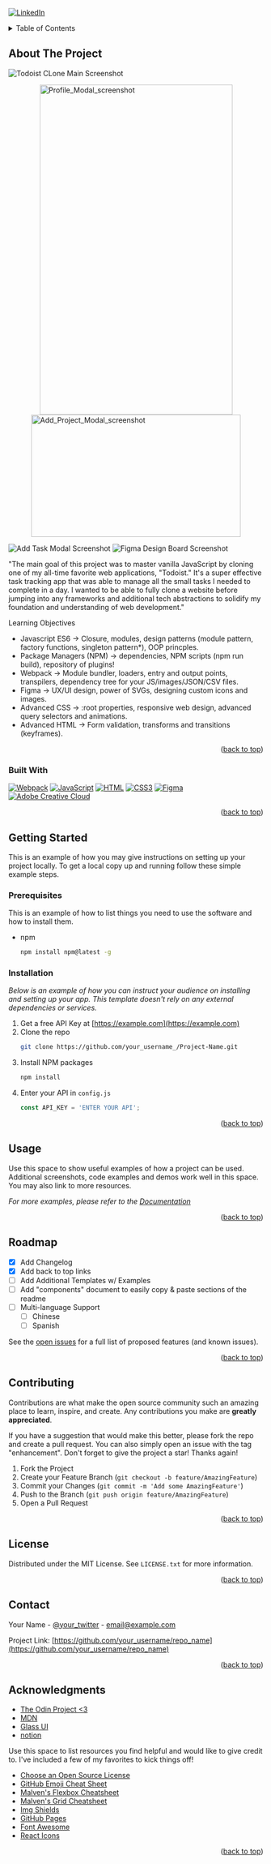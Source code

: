 
<a name="readme-top"></a>
[![LinkedIn][linkedin-shield]][linkedin-url]



<!-- TABLE OF CONTENTS -->
<details>
  <summary>Table of Contents</summary>
  <ol>
    <li>
      <a href="#about-the-project">About The Project</a>
      <ul>
        <li><a href="#built-with">Built With</a></li>
      </ul>
    </li>
    <li>
      <a href="#getting-started">Getting Started</a>
      <ul>
        <li><a href="#prerequisites">Prerequisites</a></li>
        <li><a href="#installation">Installation</a></li>
      </ul>
    </li>
    <li><a href="#usage">Usage</a></li>
    <li><a href="#roadmap">Roadmap</a></li>
    <li><a href="#contributing">Contributing</a></li>
    <li><a href="#license">License</a></li>
    <li><a href="#contact">Contact</a></li>
    <li><a href="#acknowledgments">Acknowledgments</a></li>
  </ol>
</details>



<!-- ABOUT THE PROJECT -->
## About The Project
<div></div>

![Todoist CLone Main Screenshot][product-screenshot-main]
<div style="display: flex; flex-direction: column; align-items: center; justify-content:center;">
    <img src="screenshots/profile-settings-modal-screenshot.png" alt="Profile_Modal_screenshot" width="381px" height="651px">
    <img src="screenshots/add-project-modal-screenshot.png" alt="Add_Project_Modal_screenshot" width="414.5px" height="241px">
</div>

![Add Task Modal Screenshot][product-screenshot-add-task]
![Figma Design Board Screenshot][product-screenshot-figma]

"The main goal of this project was to master vanilla JavaScript by cloning one of my all-time favorite web applications, "Todoist." It's a super effective task tracking app that was able to manage all the small tasks I needed to complete in a day.
I wanted to be able to fully clone a website before jumping into any frameworks and additional tech abstractions to solidify my foundation and understanding of web development."

Learning Objectives
* Javascript ES6 -> Closure, modules, design patterns (module pattern, factory functions, singleton pattern*), OOP princples.
* Package Managers (NPM) ->  dependencies, NPM scripts (npm run build), repository of plugins!
* Webpack -> Module bundler, loaders, entry and output points, transpilers, dependency tree for your JS/images/JSON/CSV files.
* Figma -> UX/UI design, power of SVGs, designing custom icons and images.
* Advanced CSS -> :root properties, responsive web design, advanced query selectors and animations.
* Advanced HTML -> Form validation, transforms and transitions (keyframes).

<p align="right">(<a href="#readme-top">back to top</a>)</p>

### Built With

[![Webpack][webpack-shield]][webpack-url] [![JavaScript][javascript-shield]][javascript-url] [![HTML][html5-shield]][html5-url] [![CSS3][css3-shield]][css3-url] [![Figma][figma-shield]][figma-url] [![Adobe Creative Cloud][adobe-creative-cloud-shield]][adobe-creative-cloud-url]


<p align="right">(<a href="#readme-top">back to top</a>)</p>



<!-- GETTING STARTED -->
## Getting Started

This is an example of how you may give instructions on setting up your project locally.
To get a local copy up and running follow these simple example steps.

### Prerequisites

This is an example of how to list things you need to use the software and how to install them.
* npm
  ```sh
  npm install npm@latest -g
  ```

### Installation

_Below is an example of how you can instruct your audience on installing and setting up your app. This template doesn't rely on any external dependencies or services._

1. Get a free API Key at [https://example.com](https://example.com)
2. Clone the repo
   ```sh
   git clone https://github.com/your_username_/Project-Name.git
   ```
3. Install NPM packages
   ```sh
   npm install
   ```
4. Enter your API in `config.js`
   ```js
   const API_KEY = 'ENTER YOUR API';
   ```

<p align="right">(<a href="#readme-top">back to top</a>)</p>



<!-- USAGE EXAMPLES -->
## Usage

Use this space to show useful examples of how a project can be used. Additional screenshots, code examples and demos work well in this space. You may also link to more resources.

_For more examples, please refer to the [Documentation](https://example.com)_

<p align="right">(<a href="#readme-top">back to top</a>)</p>



<!-- ROADMAP -->
## Roadmap

- [x] Add Changelog
- [x] Add back to top links
- [ ] Add Additional Templates w/ Examples
- [ ] Add "components" document to easily copy & paste sections of the readme
- [ ] Multi-language Support
    - [ ] Chinese
    - [ ] Spanish

See the [open issues](https://github.com/othneildrew/Best-README-Template/issues) for a full list of proposed features (and known issues).

<p align="right">(<a href="#readme-top">back to top</a>)</p>



<!-- CONTRIBUTING -->
## Contributing

Contributions are what make the open source community such an amazing place to learn, inspire, and create. Any contributions you make are **greatly appreciated**.

If you have a suggestion that would make this better, please fork the repo and create a pull request. You can also simply open an issue with the tag "enhancement".
Don't forget to give the project a star! Thanks again!

1. Fork the Project
2. Create your Feature Branch (`git checkout -b feature/AmazingFeature`)
3. Commit your Changes (`git commit -m 'Add some AmazingFeature'`)
4. Push to the Branch (`git push origin feature/AmazingFeature`)
5. Open a Pull Request

<p align="right">(<a href="#readme-top">back to top</a>)</p>



<!-- LICENSE -->
## License

Distributed under the MIT License. See `LICENSE.txt` for more information.

<p align="right">(<a href="#readme-top">back to top</a>)</p>



<!-- CONTACT -->
## Contact

Your Name - [@your_twitter](https://twitter.com/your_username) - email@example.com

Project Link: [https://github.com/your_username/repo_name](https://github.com/your_username/repo_name)

<p align="right">(<a href="#readme-top">back to top</a>)</p>



<!-- ACKNOWLEDGMENTS -->
## Acknowledgments

* [The Odin Project <3](https://www.theodinproject.com/dashboard)
* [MDN](https://developer.mozilla.org/en-US/)
* [Glass UI](https://ui.glass/generator/)
* [notion](https://www.notion.so/)

Use this space to list resources you find helpful and would like to give credit to. I've included a few of my favorites to kick things off!

* [Choose an Open Source License](https://choosealicense.com)
* [GitHub Emoji Cheat Sheet](https://www.webpagefx.com/tools/emoji-cheat-sheet)
* [Malven's Flexbox Cheatsheet](https://flexbox.malven.co/)
* [Malven's Grid Cheatsheet](https://grid.malven.co/)
* [Img Shields](https://shields.io)
* [GitHub Pages](https://pages.github.com)
* [Font Awesome](https://fontawesome.com)
* [React Icons](https://react-icons.github.io/react-icons/search)

<p align="right">(<a href="#readme-top">back to top</a>)</p>



<!-- MARKDOWN LINKS & IMAGES -->



[license-url]: https://github.com/othneildrew/Best-README-Template/blob/master/LICENSE.txt
[linkedin-shield]: https://img.shields.io/badge/-LinkedIn-black.svg?style=for-the-badge&logo=linkedin&colorB=555
[linkedin-url]: https://www.linkedin.com/in/josiah-schwahn-b58522184/

[product-screenshot-main]: screenshots/todoist-clone-screenshot.png 
[product-screenshot-figma]: screenshots/figma-icon-screenshot.png
[product-screenshot-add-task]: screenshots/add-task-modal-screenshot.png

[webpack-shield]: https://img.shields.io/badge/Webpack-8DD6F9?style=for-the-badge&logo=Webpack&logoColor=white
[figma-shield]: https://img.shields.io/badge/Figma-F24E1E?style=for-the-badge&logo=figma&logoColor=white
[adobe-creative-cloud-shield]: https://img.shields.io/badge/Adobe%20Creative%20Cloud-DA1F26?style=for-the-badge&logo=Adobe%20Creative%20Cloud&logoColor=white
[javascript-shield]: https://img.shields.io/badge/JavaScript-F7DF1E?style=for-the-badge&logo=javascript&logoColor=black
[html5-shield]: https://img.shields.io/badge/HTML5-E34F26?style=for-the-badge&logo=html5&logoColor=white
[css3-shield]: https://img.shields.io/badge/CSS-239120?&style=for-the-badge&logo=css3&logoColor=white

[webpack-url]: https://webpack.js.org/
[figma-url]: https://www.figma.com/
[adobe-creative-cloud-url]: https://www.adobe.com/creativecloud.html
[javascript-url]: https://www.javascript.com/
[css3-url]: https://www.w3.org/Style/CSS/Overview.en.html
[html5-url]: https://html.com/

